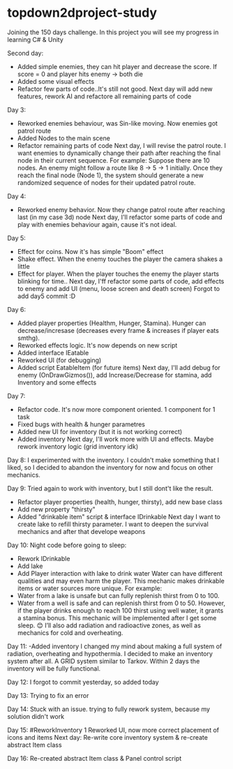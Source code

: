 # topdown2dproject-study

Joining the 150 days challenge. In this project you will see my progress in learning C# & Unity

Second day:
- Added simple enemies, they can hit player and decrease the score. If score = 0 and player hits enemy -> both die
- Added some visual effects
- Refactor few parts of code..It's still not good.
Next day will add new features, rework AI and refactore all remaining parts of code

 Day 3:
 - Reworked enemies behaviour, was Sin-like moving. Now enemies got patrol route
 - Added Nodes to the main scene
 - Refactor remaining parts of code
Next day, I will revise the patrol route. I want enemies to dynamically change their path after reaching the final node in their current sequence.
For example: Suppose there are 10 nodes. An enemy might follow a route like 8 → 5 → 1 initially. Once they reach the final node (Node 1), the system should generate a new randomized sequence of nodes for their updated patrol route.

Day 4:
- Reworked enemy behavior. Now they change patrol route after reaching last (in my case 3d) node
Next day, I'll refactor some parts of code and play with enemies behaviour again, cause it's not ideal.

Day 5:
- Effect for coins. Now it's has simple "Boom" effect
- Shake effect. When the enemy touches the player the camera shakes a little
- Effect for player. When the player touches the enemy the player starts blinking for time..
Next day, I'ff refactor some parts of code, add effects to enemy and add UI (menu, loose screen and death screen)
Forgot to add day5 commit :D

Day 6:
- Added player properties (Healthm, Hunger, Stamina). Hunger can decrease/incresase (decreases every frame & increases if player eats smthg).
- Reworked effects logic. It's now depends on new script
- Added interface IEatable
- Reworked UI (for debugging)
- Added script EatableItem (for future items)
Next day, I'll add debug for enemy (OnDrawGizmos()), add Increase/Decrease for stamina, add Inventory and some effects

Day 7:
- Refactor code. It's now more component oriented. 1 component for 1 task
- Fixed bugs with health & hunger parametres
- Added new UI for inventory (but it is not working correct)
- Added inventory
Next day, I'll work more with UI and effects. Maybe rework inventory logic (grid inventory idk)

Day 8:
I experimented with the inventory. I couldn't make something that I liked, so I decided to abandon the inventory for now and focus on other mechanics.

Day 9:
Tried again to work with inventory, but I still dont't like the result. 
- Refactor player properties (health, hunger, thirsty), add new base class
- Add new property "thirsty"
- Added "drinkable item" script & interface IDrinkable
Next day I want to create lake to refill thirsty parameter. I want to deepen the survival mechanics and after that develope weapons

Day 10:
Night code before going to sleep:
- Rework IDrinkable
- Add lake
- Add Player interaction with lake to drink water
Water can have different qualities and may even harm the player. This mechanic makes drinkable items or water sources more unique. For example:
- Water from a lake is unsafe but can fully replenish thirst from 0 to 100.
- Water from a well is safe and can replenish thirst from 0 to 50. However, if the player drinks enough to reach 100 thirst using well water, it grants a stamina bonus.
This mechanic will be implemented after I get some sleep. 😊
I’ll also add radiation and radioactive zones, as well as mechanics for cold and overheating.

Day 11:
-Added inventory
I changed my mind about making a full system of radiation, overheating and hypothermia. I decided to make an inventory system after all. A GRID system similar to Tarkov. Within 2 days the inventory will be fully functional.

Day 12:
I forgot to commit yesterday, so added today

Day 13:
Trying to fix an error

Day 14:
Stuck with an issue. trying to fully rework system, because my solution didn't work

Day 15:
#ReworkInventory 1
Reworked UI, now more correct placement of icons and items
Next day: Re-write core inventory system & re-create abstract Item class

Day 16:
Re-created abstract Item class & Panel control script



